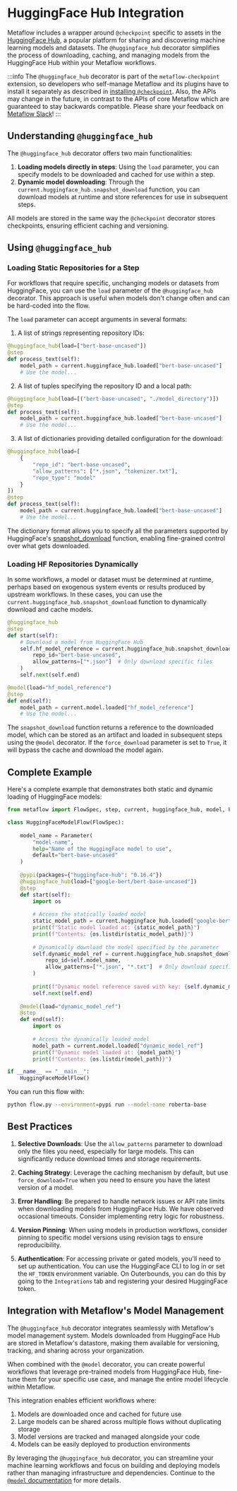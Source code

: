 # HuggingFace Hub Integration

Metaflow includes a wrapper around `@checkpoint` specific to assets in the [HuggingFace Hub](https://huggingface.co/), a popular platform for sharing and discovering machine learning models and datasets. The `@huggingface_hub` decorator simplifies the process of downloading, caching, and managing models from the HuggingFace Hub within your Metaflow workflows.

:::info
The `@huggingface_hub` decorator is part of the `metaflow-checkpoint` extension, 
so developers who self-manage Metaflow and its plugins have to install it separately as
described in [installing `@checkpoint`](/scaling/checkpoint/introduction#installing-checkpoint).
Also, the APIs may change in the future, in contrast to the APIs of core Metaflow which are
guaranteed to stay backwards compatible. Please share your feedback on
[Metaflow Slack](http://slack.outerbounds.co)!
:::

## Understanding `@huggingface_hub`

The `@huggingface_hub` decorator offers two main functionalities:

1. **Loading models directly in steps**: Using the `load` parameter, you can specify models to be downloaded and cached for use within a step.
2. **Dynamic model downloading**: Through the `current.huggingface_hub.snapshot_download` function, you can download models at runtime and store references for use in subsequent steps.

All models are stored in the same way the `@checkpoint` decorator stores checkpoints, ensuring efficient caching and versioning.

## Using `@huggingface_hub`

### Loading Static Repositories for a Step

For workflows that require specific, unchanging models or datasets from HuggingFace, you can use the `load` parameter of the `@huggingface_hub` decorator. This approach is useful when models don't change often and can be hard-coded into the flow.

The `load` parameter can accept arguments in several formats:

1. A list of strings representing repository IDs:

```python
@huggingface_hub(load=["bert-base-uncased"])
@step
def process_text(self):
    model_path = current.huggingface_hub.loaded["bert-base-uncased"]
    # Use the model...
```

2. A list of tuples specifying the repository ID and a local path:

```python
@huggingface_hub(load=[("bert-base-uncased", "./model_directory")])
@step
def process_text(self):
    model_path = current.huggingface_hub.loaded["bert-base-uncased"]
    # Use the model...
```

3. A list of dictionaries providing detailed configuration for the download:

```python
@huggingface_hub(load=[
    {
        "repo_id": "bert-base-uncased",
        "allow_patterns": ["*.json", "tokenizer.txt"],
        "repo_type": "model"
    }
])
@step
def process_text(self):
    model_path = current.huggingface_hub.loaded["bert-base-uncased"]
    # Use the model...
```

The dictionary format allows you to specify all the parameters supported by HuggingFace's [snapshot_download](https://huggingface.co/docs/huggingface_hub/main/en/package_reference/file_download#huggingface_hub.snapshot_download) function, enabling fine-grained control over what gets downloaded.

### Loading HF Repositories Dynamically

In some workflows, a model or dataset must be determined at runtime, perhaps based on exogenous system events or results produced by upstream workflows. In these cases, you can use the `current.huggingface_hub.snapshot_download` function to dynamically download and cache models.

```python
@huggingface_hub
@step
def start(self):
    # Download a model from HuggingFace Hub
    self.hf_model_reference = current.huggingface_hub.snapshot_download(
        repo_id="bert-base-uncased",
        allow_patterns=["*.json"]  # Only download specific files
    )
    self.next(self.end)

@model(load="hf_model_reference")
@step
def end(self):
    model_path = current.model.loaded["hf_model_reference"]
    # Use the model...
```

The `snapshot_download` function returns a reference to the downloaded model, which can be stored as an artifact and loaded in subsequent steps using the `@model` decorator. If the `force_download` parameter is set to `True`, it will bypass the cache and download the model again.

## Complete Example

Here's a complete example that demonstrates both static and dynamic loading of HuggingFace models:

```python
from metaflow import FlowSpec, step, current, huggingface_hub, model, Parameter, pypi

class HuggingFaceModelFlow(FlowSpec):
    
    model_name = Parameter(
        "model-name", 
        help="Name of the HuggingFace model to use",
        default="bert-base-uncased"
    )
    
    @pypi(packages={"huggingface-hub": "0.16.4"})
    @huggingface_hub(load=["google-bert/bert-base-uncased"])
    @step
    def start(self):
        import os
        
        # Access the statically loaded model
        static_model_path = current.huggingface_hub.loaded["google-bert/bert-base-uncased"]
        print(f"Static model loaded at: {static_model_path}")
        print(f"Contents: {os.listdir(static_model_path)}")
        
        # Dynamically download the model specified by the parameter
        self.dynamic_model_ref = current.huggingface_hub.snapshot_download(
            repo_id=self.model_name,
            allow_patterns=["*.json", "*.txt"]  # Only download specific files
        )
        
        print(f"Dynamic model reference saved with key: {self.dynamic_model_ref['key']}")
        self.next(self.end)
    
    @model(load="dynamic_model_ref")
    @step
    def end(self):
        import os
        
        # Access the dynamically loaded model
        model_path = current.model.loaded["dynamic_model_ref"]
        print(f"Dynamic model loaded at: {model_path}")
        print(f"Contents: {os.listdir(model_path)}")

if __name__ == "__main__":
    HuggingFaceModelFlow()
```

You can run this flow with:

```bash
python flow.py --environment=pypi run --model-name roberta-base
```

## Best Practices

1. **Selective Downloads**: Use the `allow_patterns` parameter to download only the files you need, especially for large models. This can significantly reduce download times and storage requirements.

2. **Caching Strategy**: Leverage the caching mechanism by default, but use `force_download=True` when you need to ensure you have the latest version of a model.

3. **Error Handling**: Be prepared to handle network issues or API rate limits when downloading models from HuggingFace Hub. We have observed occasional timeouts. Consider implementing retry logic for robustness.

4. **Version Pinning**: When using models in production workflows, consider pinning to specific model versions using revision tags to ensure reproducibility.

5. **Authentication**: For accessing private or gated models, you'll need to set up authentication. You can use the HuggingFace CLI to log in or set the `HF_TOKEN` environment variable. On Outerbounds, you can do this by going to the `Integrations` tab and registering your desired HuggingFace token.

## Integration with Metaflow's Model Management

The `@huggingface_hub` decorator integrates seamlessly with Metaflow's model management system. Models downloaded from HuggingFace Hub are stored in Metaflow's datastore, making them available for versioning, tracking, and sharing across your organization.

When combined with the `@model` decorator, you can create powerful workflows that leverage pre-trained models from HuggingFace Hub, fine-tune them for your specific use case, and manage the entire model lifecycle within Metaflow.

This integration enables efficient workflows where:

1. Models are downloaded once and cached for future use
2. Large models can be shared across multiple flows without duplicating storage
3. Model versions are tracked and managed alongside your code
4. Models can be easily deployed to production environments

By leveraging the `@huggingface_hub` decorator, you can streamline your machine learning workflows and focus on building and deploying models rather than managing infrastructure and dependencies. Continue to the [`@model` documentation](../model-lifecycle-management/introduction) for more details.
